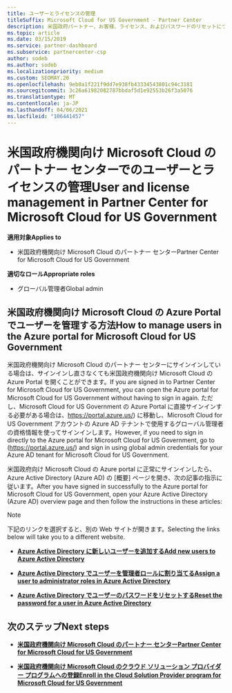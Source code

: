 ```yaml
---
title: ユーザーとライセンスの管理
titleSuffix: Microsoft Cloud for US Government - Partner Center
description: 米国政府パートナー、お客様、ライセンス、およびパスワードのリセットについて Microsoft Cloud のパートナーセンターを管理する方法と場所について説明します。
ms.topic: article
ms.date: 03/15/2019
ms.service: partner-dashboard
ms.subservice: partnercenter-csp
author: sodeb
ms.author: sodeb
ms.localizationpriority: medium
ms.custom: SEOMAY.20
ms.openlocfilehash: 9eb0a1f221f9dd7e938fb43334543801c94c3181
ms.sourcegitcommit: 3c26a61982082787bbdaf5d1e92553b26f3a5076
ms.translationtype: MT
ms.contentlocale: ja-JP
ms.lasthandoff: 04/06/2021
ms.locfileid: "106441457"
---
```

# <a name="user-and-license-management-in-partner-center-for-microsoft-cloud-for-us-government"></a><span data-ttu-id="f2a7c-103">米国政府機関向け Microsoft Cloud のパートナー センターでのユーザーとライセンスの管理</span><span class="sxs-lookup"><span data-stu-id="f2a7c-103">User and license management in Partner Center for Microsoft Cloud for US Government</span></span>

<span data-ttu-id="f2a7c-104">**適用対象**</span><span class="sxs-lookup"><span data-stu-id="f2a7c-104">**Applies to**</span></span>

- <span data-ttu-id="f2a7c-105">米国政府機関向け Microsoft Cloud のパートナー センター</span><span class="sxs-lookup"><span data-stu-id="f2a7c-105">Partner Center for Microsoft Cloud for US Government</span></span>

<span data-ttu-id="f2a7c-106">**適切なロール**</span><span class="sxs-lookup"><span data-stu-id="f2a7c-106">**Appropriate roles**</span></span>

- <span data-ttu-id="f2a7c-107">グローバル管理者</span><span class="sxs-lookup"><span data-stu-id="f2a7c-107">Global admin</span></span>

## <a name="how-to-manage-users-in-the-azure-portal-for-microsoft-cloud-for-us-government"></a><span data-ttu-id="f2a7c-108">米国政府機関向け Microsoft Cloud の Azure Portal でユーザーを管理する方法</span><span class="sxs-lookup"><span data-stu-id="f2a7c-108">How to manage users in the Azure portal for Microsoft Cloud for US Government</span></span>

<span data-ttu-id="f2a7c-109">米国政府機関向け Microsoft Cloud のパートナー センターにサインインしている場合は、サインインし直さなくても米国政府機関向け Microsoft Cloud の Azure Portal を開くことができます。</span><span class="sxs-lookup"><span data-stu-id="f2a7c-109">If you are signed in to Partner Center for Microsoft Cloud for US Government, you can open the Azure portal for Microsoft Cloud for US Government without having to sign in again.</span></span> <span data-ttu-id="f2a7c-110">ただし、Microsoft Cloud for US Government の Azure Portal に直接サインインする必要がある場合は、https://portal.azure.us/) に移動し、Microsoft Cloud for US Government アカウントの Azure AD テナントで使用するグローバル管理者の資格情報を使ってサインインします。</span><span class="sxs-lookup"><span data-stu-id="f2a7c-110">However, if you need to sign in directly to the Azure portal for Microsoft Cloud for US Government, go to (https://portal.azure.us/) and sign in using global admin credentials for your Azure AD tenant for Microsoft Cloud for US Government.</span></span>

<span data-ttu-id="f2a7c-111">米国政府向け Microsoft Cloud の Azure portal に正常にサインインしたら、Azure Active Directory (Azure AD) の [概要] ページを開き、次の記事の指示に従います。</span><span class="sxs-lookup"><span data-stu-id="f2a7c-111">After you have signed in successfully to the Azure portal for Microsoft Cloud for US Government, open your Azure Active Directory (Azure AD) overview page and then follow the instructions in these articles:</span></span>

> [!NOTE]  
> <span data-ttu-id="f2a7c-112">下記のリンクを選択すると、別の Web サイトが開きます。</span><span class="sxs-lookup"><span data-stu-id="f2a7c-112">Selecting the links below will take you to a different website.</span></span> 

-  [<span data-ttu-id="f2a7c-113">**Azure Active Directory に新しいユーザーを追加する**</span><span class="sxs-lookup"><span data-stu-id="f2a7c-113">**Add new users to Azure Active Directory**</span></span>](/azure/active-directory/active-directory-users-create-azure-portal)

-  [<span data-ttu-id="f2a7c-114">**Azure Active Directory でユーザーを管理者ロールに割り当てる**</span><span class="sxs-lookup"><span data-stu-id="f2a7c-114">**Assign a user to administrator roles in Azure Active Directory**</span></span>](/azure/active-directory/active-directory-users-assign-role-azure-portal)

-  [<span data-ttu-id="f2a7c-115">**Azure Active Directory でユーザーのパスワードをリセットする**</span><span class="sxs-lookup"><span data-stu-id="f2a7c-115">**Reset the password for a user in Azure Active Directory**</span></span>](/azure/active-directory/active-directory-users-reset-password-azure-portal)

## <a name="next-steps"></a><span data-ttu-id="f2a7c-116">次のステップ</span><span class="sxs-lookup"><span data-stu-id="f2a7c-116">Next steps</span></span>

-  [<span data-ttu-id="f2a7c-117">**米国政府機関向け Microsoft Cloud のパートナー センター**</span><span class="sxs-lookup"><span data-stu-id="f2a7c-117">**Partner Center for Microsoft Cloud for US Government**</span></span>](partner-center-for-microsoft-us-govt-cloud.md)

-  [<span data-ttu-id="f2a7c-118">**米国政府機関向け Microsoft Cloud のクラウド ソリューション プロバイダー プログラムへの登録**</span><span class="sxs-lookup"><span data-stu-id="f2a7c-118">**Enroll in the Cloud Solution Provider program for Microsoft Cloud for US Government**</span></span>](enroll-in-csp-for-microsoft-us-govt-cloud.md)